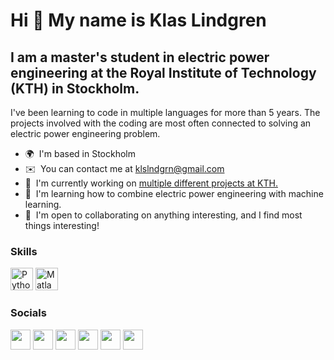 Hi 👋 My name is Klas Lindgren
==============================

I am a master's student in electric power engineering at the Royal Institute of Technology (KTH) in Stockholm.
--------------------------------------------------------------------------------------------------------------

I've been learning to code in multiple languages for more than 5 years. The projects involved with the coding are most often connected to solving an electric power engineering problem.

*   🌍  I'm based in Stockholm
*   ✉️  You can contact me at [klslndgrn@gmail.com](mailto:klslndgrn@gmail.com)
*   🚀  I'm currently working on [multiple different projects at KTH.](http://github.com/klslndgrn/klslndgrn-public)
*   🧠  I'm learning how to combine electric power engineering with machine learning.
*   🤝  I'm open to collaborating on anything interesting, and I find most things interesting!

### Skills

<p align="left"> 
  <a href="https://www.python.org/" target="_blank" rel="noreferrer"><img src="https://raw.githubusercontent.com/danielcranney/readme-generator/main/public/icons/skills/python-colored.svg" width="36" height="36" alt="Python" /></a>
  <a href="https://www.mathworks.com/products/matlab.html" target="_blank" rel="noreferrer"><img src="https://upload.wikimedia.org/wikipedia/commons/2/21/Matlab_Logo.png" width="36" height="36" alt="Matlab" /></a>
</p>
                    
### Socials
                  
<p align="left">
  <a href="https://discord.com/users/klassical#7122" target="_blank" rel="noreferrer"><img src="https://raw.githubusercontent.com/danielcranney/readme-generator/main/public/icons/socials/discord.svg" width="32" height="32" /></a>
  <a href="https://www.facebook.com/klslndgrn" target="_blank" rel="noreferrer"><img src="https://raw.githubusercontent.com/danielcranney/readme-generator/main/public/icons/socials/facebook.svg" width="32" height="32" /></a> 
  <a href="https://www.github.com/klslndgrn" target="_blank" rel="noreferrer"><img src="https://raw.githubusercontent.com/danielcranney/readme-generator/main/public/icons/socials/github.svg" width="32" height="32" /></a> 
  <a href="http://www.instagram.com/klslndgrn" target="_blank" rel="noreferrer"><img src="https://raw.githubusercontent.com/danielcranney/readme-generator/main/public/icons/socials/instagram.svg" width="32" height="32" /></a> 
  <a href="https://www.linkedin.com/in/klas-lindgren-70062ba1/" target="_blank" rel="noreferrer"><img src="https://raw.githubusercontent.com/danielcranney/readme-generator/main/public/icons/socials/linkedin.svg" width="32" height="32" /></a> 
  <a href="https://www.youtube.com/c/UCWXVoKJ42168UNKL9k1TKMA" target="_blank" rel="noreferrer"><img src="https://raw.githubusercontent.com/danielcranney/readme-generator/main/public/icons/socials/youtube.svg" width="32" height="32" /></a>
</p>
